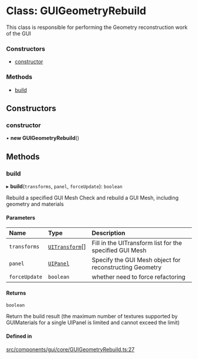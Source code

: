 # Class: GUIGeometryRebuild

This class is responsible for performing the Geometry reconstruction work of the GUI

### Constructors

- [constructor](GUIGeometryRebuild.md#constructor)

### Methods

- [build](GUIGeometryRebuild.md#build)

## Constructors

### constructor

• **new GUIGeometryRebuild**()

## Methods

### build

▸ **build**(`transforms`, `panel`, `forceUpdate`): `boolean`

Rebuild a specified GUI Mesh
Check and rebuild a GUI Mesh, including geometry and materials

#### Parameters

| Name | Type | Description |
| :------ | :------ | :------ |
| `transforms` | [`UITransform`](UITransform.md)[] | Fill in the UITransform list for the specified GUI Mesh |
| `panel` | [`UIPanel`](UIPanel.md) | Specify the GUI Mesh object for reconstructing Geometry |
| `forceUpdate` | `boolean` | whether need to force refactoring |

#### Returns

`boolean`

Return the build result (the maximum number of textures supported by GUIMaterials for a single UIPanel is limited and cannot exceed the limit)

#### Defined in

[src/components/gui/core/GUIGeometryRebuild.ts:27](https://github.com/Orillusion/orillusion/blob/main/src/components/gui/core/GUIGeometryRebuild.ts#L27)
